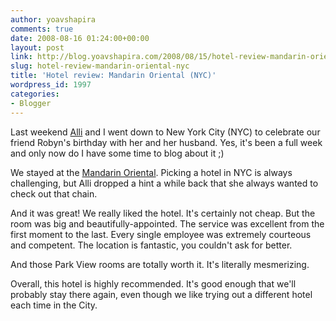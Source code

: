 ```yaml
---
author: yoavshapira
comments: true
date: 2008-08-16 01:24:00+00:00
layout: post
link: http://blog.yoavshapira.com/2008/08/15/hotel-review-mandarin-oriental-nyc/
slug: hotel-review-mandarin-oriental-nyc
title: 'Hotel review: Mandarin Oriental (NYC)'
wordpress_id: 1997
categories:
- Blogger
---
```


Last weekend [Alli](http://allisonshapira.com/) and I went down to New York City (NYC) to celebrate our friend Robyn's birthday with her and her husband.  Yes, it's been a full week and only now do I have some time to blog about it ;)  
  
We stayed at the [Mandarin Oriental](http://www.mandarinoriental.com/newyork/).  Picking a hotel in NYC is always challenging, but Alli dropped a hint a while back that she always wanted to check out that chain.  
  
And it was great!  We really liked the hotel.  It's certainly not cheap.  But the room was big and beautifully-appointed.  The service was excellent from the first moment to the last.  Every single employee was extremely courteous and competent.  The location is fantastic, you couldn't ask for better.  
  
And those Park View rooms are totally worth it.  It's literally mesmerizing.  
  
Overall, this hotel is highly recommended.  It's good enough that we'll probably stay there again, even though we like trying out a different hotel each time in the City.
